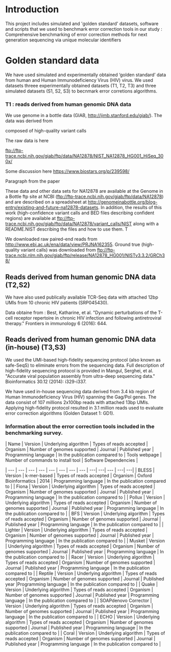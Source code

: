 # Introduction

This project includes simulated and 'golden standard' datasets, software and scripts that we used to benchmark  error correction tools in our study  : Comprehensive benchmarking of error correction methods for next generation sequencing via unique molecular identifiers


# Golden standard data 

We have used simulated and experimentally obtained ‘golden standard’ data from human and Human Immunodeficiency Virus (HIV) virus. We used datasets threee experimentally obtained datasets (T1, T2, T3) and three simulated datasets (S1, S2, S3) to becnmark error corretions algorithms. 

### T1 : reads derived from human genomic DNA data

We use genome in a bottle data (GIAB, http://jimb.stanford.edu/giab/). The data was derived from 

composed of high-quality variant calls


The raw data is here

ftp://ftp-trace.ncbi.nih.gov/giab/ftp/data/NA12878/NIST_NA12878_HG001_HiSeq_300x/


Some discussion here
https://www.biostars.org/p/239598/

Paragraph from the paper 

These data and other data sets for NA12878 are available at the Genome in a Bottle ftp site at NCBI (ftp://ftp-trace.ncbi.nih.gov/giab/ftp/data/NA12878) and are described on a spreadsheet at http://genomeinabottle.org/blog-entry/existing-and-future-na12878-datasets. In addition, the results of this work (high-confidence variant calls and BED files describing confident regions) are available at ftp://ftp-trace.ncbi.nih.gov/giab/ftp/data/NA12878/variant_calls/NIST along with a README.NIST describing the files and how to use them. T


We downloaded raw paired-end reads from http://www.ebi.ac.uk/ena/data/view/PRJNA162355. 
Ground true (high-quality variant calls) was downloaded from ftp://ftp-trace.ncbi.nlm.nih.gov/giab/ftp/release/NA12878_HG001/NISTv3.3.2/GRCh38/



## Reads derived from human genomic DNA data (T2,S2)

We have also used publically available TCR-Seq data with attached 12bp UMIs from 10 chronic HIV patients (SRP045430). 

Data obtaine from : Best, Katharine, et al. "Dynamic perturbations of the T-cell receptor repertoire in chronic HIV infection and following antiretroviral therapy." Frontiers in immunology 6 (2016): 644.


## Reads derived from human genomic DNA data (in-house) (T3,S3)

We used the UMI-based high-fidelity sequencing protocol (also known as safe-SeqS) to eliminate errors from the sequencing data. Full description of high-fidelity sequencing protocol is provided in Mangul, Serghei, et al. "Accurate viral population assembly from ultra-deep sequencing data." Bioinformatics 30.12 (2014): i329-i337.

We have used in-house sequencing data derived from 3.4 kb region of Human Immunodeficiency Virus (HIV) spanning the Gag/Pol genes.  The data consist of 107 millions 2x100bp reads with attached 13bp UMIs.  Applying high-fidelity protocol resulted in 3.1 million reads used to evaluate error correction algorithms (Golden Dataset 1: GD1). 


### Information about the error correction tools included in the benchmarking survey.

| Name | Version | Underlying algorithm | Types of reads accepted | Organism | Number of genomes supported | Journal | Published year | Programming language | In the publication compared to | Tools webpage | Number of commands to install tool | Software Dependencies | 

| --- | --- | --- | --- | --- | --- | --- |  --- |  ---| ---|  --- |  ---| ---| 
| BLESS | Version | k-mer-based  | Types of reads accepted | Organism | Oxford Bioinformatics | 2014 |  Programming language | In the publication compared to | 
| Fiona | Version | Underlying algorithm | Types of reads accepted | Organism | Number of genomes supported | Journal | Published year |  Programming language | In the publication compared to | 
| Pollux | Version | Underlying algorithm | Types of reads accepted | Organism | Number of genomes supported | Journal | Published year |  Programming language | In the publication compared to | 
| BFS | Version | Underlying algorithm | Types of reads accepted | Organism | Number of genomes supported | Journal | Published year |  Programming language | In the publication compared to | 
| Lighter | Version | Underlying algorithm | Types of reads accepted | Organism | Number of genomes supported | Journal | Published year | Programming language | In the publication compared to |
| Musket | Version | Underlying algorithm | Types of reads accepted | Organism | Number of genomes supported | Journal | Published year | Programming language | In the publication compared to |
| Racer | Version | Underlying algorithm | Types of reads accepted | Organism | Number of genomes supported | Journal | Published year | Programming language | In the publication compared to |
| Reptile | Version | Underlying algorithm | Types of reads accepted | Organism | Number of genomes supported | Journal | Published year |Programming language | In the publication compared to |
| Quake | Version | Underlying algorithm | Types of reads accepted | Organism | Number of genomes supported | Journal | Published year | Programming language | In the publication compared to |
| SOAPdenovo Corrector | Version | Underlying algorithm | Types of reads accepted | Organism | Number of genomes supported | Journal | Published year | Programming language | In the publication compared to |
|  ECHO | Version | Underlying algorithm | Types of reads accepted | Organism | Number of genomes supported | Journal | Published year | Programming language | In the publication compared to |
|  Coral | Version | Underlying algorithm | Types of reads accepted | Organism | Number of genomes supported | Journal | Published year | Programming language | In the publication compared to |







